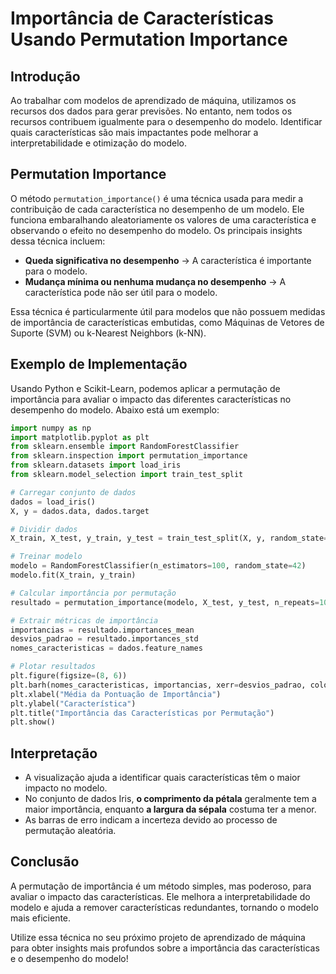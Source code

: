 # Importância de Características Usando Permutation Importance

## Introdução

Ao trabalhar com modelos de aprendizado de máquina, utilizamos os recursos dos dados para gerar previsões. No entanto, nem todos os recursos contribuem igualmente para o desempenho do modelo. Identificar quais características são mais impactantes pode melhorar a interpretabilidade e otimização do modelo.

## Permutation Importance

O método `permutation_importance()` é uma técnica usada para medir a contribuição de cada característica no desempenho de um modelo. Ele funciona embaralhando aleatoriamente os valores de uma característica e observando o efeito no desempenho do modelo. Os principais insights dessa técnica incluem:

- **Queda significativa no desempenho** → A característica é importante para o modelo.
- **Mudança mínima ou nenhuma mudança no desempenho** → A característica pode não ser útil para o modelo.

Essa técnica é particularmente útil para modelos que não possuem medidas de importância de características embutidas, como Máquinas de Vetores de Suporte (SVM) ou k-Nearest Neighbors (k-NN).

## Exemplo de Implementação

Usando Python e Scikit-Learn, podemos aplicar a permutação de importância para avaliar o impacto das diferentes características no desempenho do modelo. Abaixo está um exemplo:

```python
import numpy as np
import matplotlib.pyplot as plt
from sklearn.ensemble import RandomForestClassifier
from sklearn.inspection import permutation_importance
from sklearn.datasets import load_iris
from sklearn.model_selection import train_test_split

# Carregar conjunto de dados
dados = load_iris()
X, y = dados.data, dados.target

# Dividir dados
X_train, X_test, y_train, y_test = train_test_split(X, y, random_state=42)

# Treinar modelo
modelo = RandomForestClassifier(n_estimators=100, random_state=42)
modelo.fit(X_train, y_train)

# Calcular importância por permutação
resultado = permutation_importance(modelo, X_test, y_test, n_repeats=10, random_state=42)

# Extrair métricas de importância
importancias = resultado.importances_mean
desvios_padrao = resultado.importances_std
nomes_caracteristicas = dados.feature_names

# Plotar resultados
plt.figure(figsize=(8, 6))
plt.barh(nomes_caracteristicas, importancias, xerr=desvios_padrao, color='blue', alpha=0.7)
plt.xlabel("Média da Pontuação de Importância")
plt.ylabel("Característica")
plt.title("Importância das Características por Permutação")
plt.show()
```

## Interpretação

- A visualização ajuda a identificar quais características têm o maior impacto no modelo.
- No conjunto de dados Iris, **o comprimento da pétala** geralmente tem a maior importância, enquanto **a largura da sépala** costuma ter a menor.
- As barras de erro indicam a incerteza devido ao processo de permutação aleatória.

## Conclusão

A permutação de importância é um método simples, mas poderoso, para avaliar o impacto das características. Ele melhora a interpretabilidade do modelo e ajuda a remover características redundantes, tornando o modelo mais eficiente.

Utilize essa técnica no seu próximo projeto de aprendizado de máquina para obter insights mais profundos sobre a importância das características e o desempenho do modelo!

